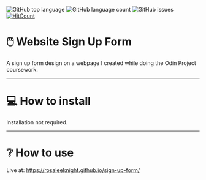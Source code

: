 ![GitHub top language](https://img.shields.io/github/languages/top/RosaleeKnight/sign-up-form)
![GitHub language count](https://img.shields.io/github/languages/count/RosaleeKnight/sign-up-form)
![GitHub issues](https://img.shields.io/github/issues/RosaleeKnight/sign-up-form)
[![HitCount](https://hits.dwyl.com/RosaleeKnight/sign-up-form.svg?style=flat)](http://hits.dwyl.com/RosaleeKnight/sign-up-form)

# 🖱️ Website Sign Up Form
A sign up form design on a webpage I created while doing the Odin Project coursework.

-----
# 💻 How to install 
Installation not required.

-----
# ❔ How to use
Live at: https://rosaleeknight.github.io/sign-up-form/

